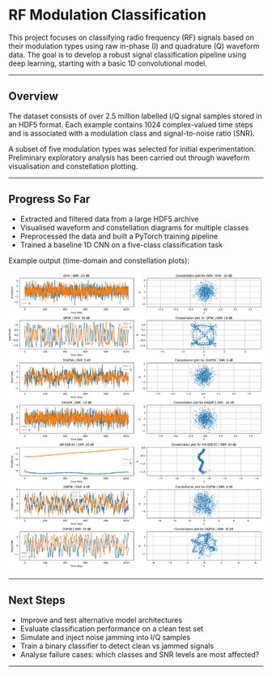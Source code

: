 # RF Modulation Classification

This project focuses on classifying radio frequency (RF) signals based on their modulation types using raw in-phase (I) and quadrature (Q) waveform data. The goal is to develop a robust signal classification pipeline using deep learning, starting with a basic 1D convolutional model.

---

## Overview

The dataset consists of over 2.5 million labelled I/Q signal samples stored in an HDF5 format. Each example contains 1024 complex-valued time steps and is associated with a modulation class and signal-to-noise ratio (SNR). 

A subset of five modulation types was selected for initial experimentation. Preliminary exploratory analysis has been carried out through waveform visualisation and constellation plotting.

---

## Progress So Far

- Extracted and filtered data from a large HDF5 archive
- Visualised waveform and constellation diagrams for multiple classes
- Preprocessed the data and built a PyTorch training pipeline
- Trained a baseline 1D CNN on a five-class classification task

Example output (time-domain and constellation plots):

![Modulation Examples](https://github.com/trow-land/Machine-Learning/blob/main/RF_spectrum_analysis/plots/spectrum_plots.png)

---

## Next Steps

- Improve and test alternative model architectures  
- Evaluate classification performance on a clean test set  
- Simulate and inject noise jamming into I/Q samples  
- Train a binary classifier to detect clean vs jammed signals  
- Analyse failure cases: which classes and SNR levels are most affected?

---

